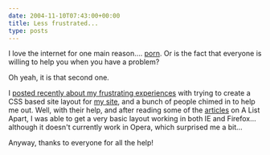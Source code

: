 ```yaml
---
date: 2004-11-10T07:43:00+00:00
title: Less frustrated...
type: posts
---
```

I love the internet for one main reason.... [porn](https://www.suicidegirls.com/). Or is the fact that everyone is willing to help you when you have a problem?

Oh yeah, it is that second one.

I [posted recently about my frustrating experiences](https://blogs.duncanmackenzie.net/duncanma/archive/2004/11/08/870.aspx) with trying to create a CSS based site layout for [my site](https://www.duncanmackenzie.net/), and a bunch of people chimed in to help me out. Well, with their help, and after reading some of the [articles](https://www.alistapart.com/articles/negativemargins) on A List Apart, I was able to get a very basic layout working in both IE and Firefox... although it doesn't currently work in Opera, which surprised me a bit...

Anyway, thanks to everyone for all the help!
